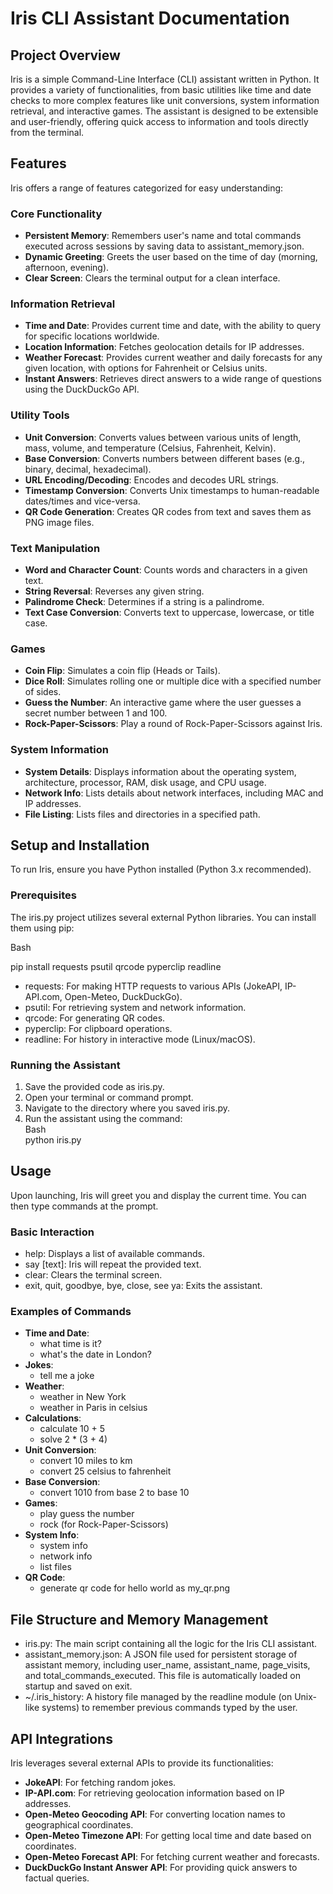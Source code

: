 # **Iris CLI Assistant Documentation**

## **Project Overview**

Iris is a simple Command-Line Interface (CLI) assistant written in Python. It provides a variety of functionalities, from basic utilities like time and date checks to more complex features like unit conversions, system information retrieval, and interactive games. The assistant is designed to be extensible and user-friendly, offering quick access to information and tools directly from the terminal.

## **Features**

Iris offers a range of features categorized for easy understanding:

### **Core Functionality**

* **Persistent Memory**: Remembers user's name and total commands executed across sessions by saving data to assistant\_memory.json.  
* **Dynamic Greeting**: Greets the user based on the time of day (morning, afternoon, evening).  
* **Clear Screen**: Clears the terminal output for a clean interface.

### **Information Retrieval**

* **Time and Date**: Provides current time and date, with the ability to query for specific locations worldwide.  
* **Location Information**: Fetches geolocation details for IP addresses.  
* **Weather Forecast**: Provides current weather and daily forecasts for any given location, with options for Fahrenheit or Celsius units.  
* **Instant Answers**: Retrieves direct answers to a wide range of questions using the DuckDuckGo API.

### **Utility Tools**

* **Unit Conversion**: Converts values between various units of length, mass, volume, and temperature (Celsius, Fahrenheit, Kelvin).  
* **Base Conversion**: Converts numbers between different bases (e.g., binary, decimal, hexadecimal).  
* **URL Encoding/Decoding**: Encodes and decodes URL strings.  
* **Timestamp Conversion**: Converts Unix timestamps to human-readable dates/times and vice-versa.  
* **QR Code Generation**: Creates QR codes from text and saves them as PNG image files.

### **Text Manipulation**

* **Word and Character Count**: Counts words and characters in a given text.  
* **String Reversal**: Reverses any given string.  
* **Palindrome Check**: Determines if a string is a palindrome.  
* **Text Case Conversion**: Converts text to uppercase, lowercase, or title case.

### **Games**

* **Coin Flip**: Simulates a coin flip (Heads or Tails).  
* **Dice Roll**: Simulates rolling one or multiple dice with a specified number of sides.  
* **Guess the Number**: An interactive game where the user guesses a secret number between 1 and 100\.  
* **Rock-Paper-Scissors**: Play a round of Rock-Paper-Scissors against Iris.

### **System Information**

* **System Details**: Displays information about the operating system, architecture, processor, RAM, disk usage, and CPU usage.  
* **Network Info**: Lists details about network interfaces, including MAC and IP addresses.  
* **File Listing**: Lists files and directories in a specified path.

## **Setup and Installation**

To run Iris, ensure you have Python installed (Python 3.x recommended).

### **Prerequisites**

The iris.py project utilizes several external Python libraries. You can install them using pip:

Bash

pip install requests psutil qrcode pyperclip readline

* requests: For making HTTP requests to various APIs (JokeAPI, IP-API.com, Open-Meteo, DuckDuckGo).  
* psutil: For retrieving system and network information.  
* qrcode: For generating QR codes.  
* pyperclip: For clipboard operations.  
* readline: For history in interactive mode (Linux/macOS).

### **Running the Assistant**

1. Save the provided code as iris.py.  
2. Open your terminal or command prompt.  
3. Navigate to the directory where you saved iris.py.  
4. Run the assistant using the command:  
   Bash  
   python iris.py

## **Usage**

Upon launching, Iris will greet you and display the current time. You can then type commands at the prompt.

### **Basic Interaction**

* help: Displays a list of available commands.  
* say \[text\]: Iris will repeat the provided text.  
* clear: Clears the terminal screen.  
* exit, quit, goodbye, bye, close, see ya: Exits the assistant.

### **Examples of Commands**

* **Time and Date**:  
  * what time is it?  
  * what's the date in London?  
* **Jokes**:  
  * tell me a joke  
* **Weather**:  
  * weather in New York  
  * weather in Paris in celsius  
* **Calculations**:  
  * calculate 10 \+ 5  
  * solve 2 \* (3 \+ 4\)  
* **Unit Conversion**:  
  * convert 10 miles to km  
  * convert 25 celsius to fahrenheit  
* **Base Conversion**:  
  * convert 1010 from base 2 to base 10  
* **Games**:  
  * play guess the number  
  * rock (for Rock-Paper-Scissors)  
* **System Info**:  
  * system info  
  * network info  
  * list files  
* **QR Code**:  
  * generate qr code for hello world as my\_qr.png

## **File Structure and Memory Management**

* iris.py: The main script containing all the logic for the Iris CLI assistant.  
* assistant\_memory.json: A JSON file used for persistent storage of assistant memory, including user\_name, assistant\_name, page\_visits, and total\_commands\_executed. This file is automatically loaded on startup and saved on exit.  
* \~/.iris\_history: A history file managed by the readline module (on Unix-like systems) to remember previous commands typed by the user.

## **API Integrations**

Iris leverages several external APIs to provide its functionalities:

* **JokeAPI**: For fetching random jokes.  
* **IP-API.com**: For retrieving geolocation information based on IP addresses.  
* **Open-Meteo Geocoding API**: For converting location names to geographical coordinates.  
* **Open-Meteo Timezone API**: For getting local time and date based on coordinates.  
* **Open-Meteo Forecast API**: For fetching current weather and forecasts.  
* **DuckDuckGo Instant Answer API**: For providing quick answers to factual queries.